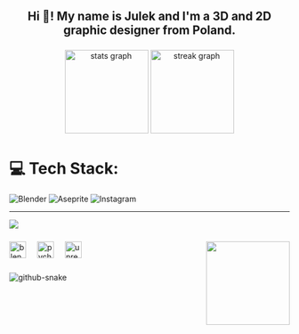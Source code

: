 <h2 align="center">Hi 👋! My name is Julek and I'm a 3D and 2D graphic designer from Poland.</h2>

###

<div align="center">
  <img src="https://github-readme-stats.vercel.app/api?username=Youleuzz&hide_title=true&hide_rank=false&show_icons=true&include_all_commits=true&count_private=true&disable_animations=false&theme=great-gatsby&locale=en&hide_border=false" height="150" alt="stats graph"  />
  <img src="https://streak-stats.demolab.com?user=Youleuzz&locale=en&mode=daily&theme=gruvbox_light&hide_border=false&border_radius=5" height="150" alt="streak graph"  />
</div>

###




# 💻 Tech Stack:
![Blender](https://img.shields.io/badge/blender-%23F5792A.svg?style=for-the-badge&logo=blender&logoColor=white) ![Aseprite](https://img.shields.io/badge/Aseprite-FFFFFF?style=for-the-badge&logo=Aseprite&logoColor=#7D929E) ![Instagram](https://images.app.goo.gl/gaC1awg5m4d1tnnW8)




---
[![](https://visitcount.itsvg.in/api?id=Youleuzz\&icon=0&color=0)](https://visitcount.itsvg.in)



###

<img align="right" height="150" src="https://giphy.com/gifs/pixel-art-beer-xTiTnwZ73Oz4O0SSLS"  />

###

<div align="centre">
  <img src="https://cdn.jsdelivr.net/gh/devicons/devicon/icons/blender/blender-original.svg" height="30" alt="blender logo"  />
  <img width="12" />
  <img src="https://cdn.jsdelivr.net/gh/devicons/devicon/icons/pycharm/pycharm-original.svg" height="30" alt="pycharm logo"  />
  <img width="12" />
  <img src="https://cdn.jsdelivr.net/gh/devicons/devicon/icons/unrealengine/unrealengine-original.svg" height="30" alt="unrealengine logo"  />
</div>

###

<picture>
  <source media="(prefers-color-scheme: dark)" srcset="https://raw.githubusercontent.com/tobiasmeyhoefer/tobiasmeyhoefer/output/github-snake-dark.svg" />
  <source media="(prefers-color-scheme: light)" srcset="https://raw.githubusercontent.com/tobiasmeyhoefer/tobiasmeyhoefer/output/github-snake.svg" />
  <img alt="github-snake" src="https://raw.githubusercontent.com/tobiasmeyhoefer/tobiasmeyhoefer/output/github-snake.svg" />
</picture>


###

